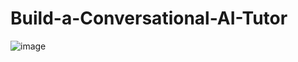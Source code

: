 # Build-a-Conversational-AI-Tutor

![image](https://github.com/Aishwarydakhare/Build-a-Conversational-AI-Tutor/assets/92745837/f7ce5c0d-8758-477c-948c-93f300565c12)
